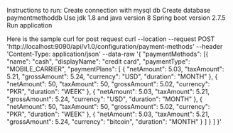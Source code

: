 Instructions to run: Create connection with mysql db Create database paymentmethoddb Use jdk 1.8 and java version 8 Spring boot version 2.7.5 Run application

Here is the sample curl for post request curl --location --request POST 'http://localhost:9090/api/v1.0/configuration/payment-methods'
--header 'Content-Type: application/json'
--data-raw '{ "paymentMethods": [{ "name": "cash", "displayName": "credit card", "paymentType": "MOBILE_CARRIER", "paymentPlans": [ { "netAmount": 5.03, "taxAmount": 5.21, "grossAmount": 5.24, "currency": "USD", "duration": "MONTH" }, { "netAmount": 50, "taxAmount": 50, "grossAmount": 5.02, "currency": "PKR", "duration": "WEEK" }, { "netAmount": 5.03, "taxAmount": 5.21, "grossAmount": 5.24, "currency": "USD", "duration": "MONTH" }, { "netAmount": 50, "taxAmount": 50, "grossAmount": 5.02, "currency": "PKR", "duration": "WEEK" }, { "netAmount": 5.03, "taxAmount": 5.21, "grossAmount": 5.24, "currency": "bitcoin", "duration": "MONTH" } ] } ] }'